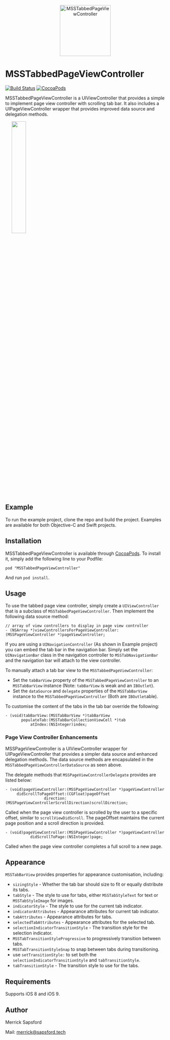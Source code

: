 <p align="center">
  <img src="https://github.com/MerrickSapsford/MSSTabbedPageViewController/blob/develop/Resource/Icon.png?raw=true" alt="MSSTabbedPageViewController" height="160" width="160"/>
</p>

# MSSTabbedPageViewController
[![Build Status](https://travis-ci.org/MerrickSapsford/MSSTabbedPageViewController.svg?branch=develop)](https://travis-ci.org/MerrickSapsford/MSSTabbedPageViewController)
[![CocoaPods](https://img.shields.io/cocoapods/v/MSSTabbedPageViewController.svg)]()

MSSTabbedPageViewController is a UIViewController that provides a simple to implement page view controller with scrolling tab bar. It also includes a UIPageViewController wrapper that provides improved data source and delegation methods.

<div style="width:100%;">
<img src="https://github.com/MerrickSapsford/MSSTabbedPageViewController/blob/develop/Resource/MSSTabbedPageViewController.gif" align="center" height="30%" width="30%" style="margin-left:20px;">
</div>

<p><p>

## Example
To run the example project, clone the repo and build the project. Examples are available for both Objective-C and Swift projects.

## Installation
MSSTabbedPageViewController is available through [CocoaPods](http://cocoapods.org). To install it, simply add the following line to your Podfile:

    pod "MSSTabbedPageViewController"

And run `pod install`.

## Usage

To use the tabbed page view controller, simply create a `UIViewController` that is a subclass of `MSSTabbedPageViewController`. Then implement the following data source method:

```
// array of view controllers to display in page view controller
- (NSArray *)viewControllersForPageViewController:(MSSPageViewController *)pageViewController;
```

If you are using a `UINavigationController` (As shown in Example project) you can embed the tab bar in the navigation bar. Simply set the `UINavigationBar` class in the navigation controller to `MSSTabNavigationBar` and the navigation bar will attach to the view controller.

To manually attach a tab bar view to the `MSSTabbedPageViewController`:

- Set the `tabBarView` property of the `MSSTabbedPageViewController` to an `MSSTabBarView` instance (Note: `tabBarView` is weak and an `IBOutlet`).
- Set the `dataSource` and `delegate` properties of the `MSSTabBarView` instance to the `MSSTabbedPageViewController` (Both are `IBOutlet`able).

To customise the content of the tabs in the tab bar override the following:

```
- (void)tabBarView:(MSSTabBarView *)tabBarView
       populateTab:(MSSTabBarCollectionViewCell *)tab
           atIndex:(NSInteger)index;
```

### Page View Controller Enhancements

MSSPageViewController is a UIViewController wrapper for UIPageViewController that provides a simpler data source and enhanced delegation methods. The data source methods are encapsulated in the `MSSTabbedPageViewControllerDataSource` as seen above.

The delegate methods that `MSSPageViewControllerDelegate` provides are listed below:

```
- (void)pageViewController:(MSSPageViewController *)pageViewController
     didScrollToPageOffset:(CGFloat)pageOffset
                 direction:(MSSPageViewControllerScrollDirection)scrollDirection;
```
Called when the page view controller is scrolled by the user to a specific offset, similar to `scrollViewDidScroll`. The pageOffset maintains the current page position and a scroll direction is provided.

```
- (void)pageViewController:(MSSPageViewController *)pageViewController
           didScrollToPage:(NSInteger)page;
```
Called when the page view controller completes a full scroll to a new page.

## Appearance
`MSSTabBarView` provides properties for appearance customisation, including:

- `sizingStyle` - Whether the tab bar should size to fit or equally distribute its tabs.
- `tabStyle` - The style to use for tabs, either `MSSTabStyleText` for text or `MSSTabStyleImage` for images.
- `indicatorStyle` - The style to use for the current tab indicator.
- `indicatorAttributes` - Appearance attributes for current tab indicator.
- `tabAttributes` - Appearance attributes for tabs.
- `selectedTabAttributes` - Appearance attributes for the selected tab.
- `selectionIndicatorTransitionStyle` - The transition style for the selection indicator.
 - `MSSTabTransitionStyleProgressive` to progressively transition between tabs.
 - `MSSTabTransitionStyleSnap` to snap between tabs during transitioning.
 - use `setTransitionStyle:` to set both the `selectionIndicatorTransitionStyle` and `tabTransitionStyle`.
- `tabTransitionStyle` - The transition style to use for the tabs.

## Requirements
Supports iOS 8 and iOS 9.

## Author
Merrick Sapsford

Mail: [merrick@sapsford.tech](mailto:merrick@sapsford.tech)
